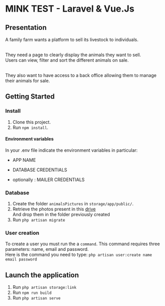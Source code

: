 # MINK TEST - Laravel & Vue.Js

## Presentation

A family farm wants a platform to sell its livestock to individuals.<br/><br/>

They need a page to clearly display the animals they want to sell.  
Users can view, filter and sort the different animals on sale.<br/><br/>

They also want to have access to a back office allowing them to manage their animals for sale.
  
## Getting Started

### Install

1. Clone this project.
2. Run `npm install`.

#### Environment variables

In your .env file indicate the environment variables in particular:

* APP NAME
* DATABASE CREDENTIALS

* optionally : MAILER CREDENTIALS


### Database

1. Create the folder `animalsPictures` in `storage/app/public/`.
2. Retrieve the photos present in this [drive](https://drive.google.com/drive/folders/1c1zhB1Pd0CAhAARPOEOk0DNPJjAw3XBd?usp=sharing) <br /> And drop them in the folder previously created
3. Run `php artisan migrate`

### User creation

To create a user you must run the a `command`.
This command requires three parameters: name, email and password.  
Here is the command you need to type:
`php artisan user:create name email password`

## Launch the application

1. Run `php artisan storage:link`
2. Run `npm run build`
3. Run `php artisan serve`
